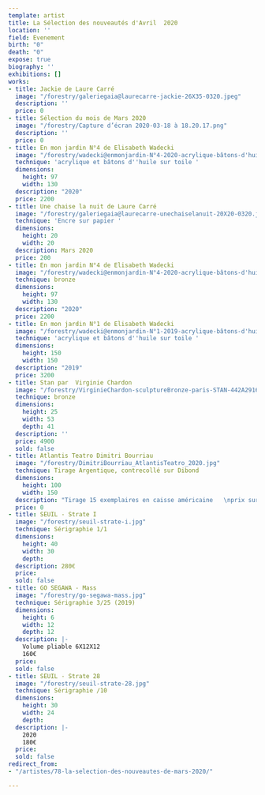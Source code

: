 ```yaml
---
template: artist
title: La Sélection des nouveautés d'Avril  2020
location: ''
field: Evenement
birth: "0"
death: "0"
expose: true
biography: ''
exhibitions: []
works:
- title: Jackie de Laure Carré
  image: "/forestry/galeriegaia@laurecarre-jackie-26X35-0320.jpeg"
  description: ''
  price: 0
- title: Sélection du mois de Mars 2020
  image: "/forestry/Capture d’écran 2020-03-18 à 18.20.17.png"
  description: ''
  price: 0
- title: En mon jardin N°4 de Elisabeth Wadecki
  image: "/forestry/wadecki@enmonjardin-N°4-2020-acrylique-bâtons-d'huile-sur-toile-130x97cm-2200euros.JPG"
  technique: 'acrylique et bâtons d''huile sur toile '
  dimensions:
    height: 97
    width: 130
  description: "2020"
  price: 2200
- title: Une chaise la nuit de Laure Carré
  image: "/forestry/galeriegaia@laurecarre-unechaiselanuit-20X20-0320.jpeg"
  technique: 'Encre sur papier '
  dimensions:
    height: 20
    width: 20
  description: Mars 2020
  price: 200
- title: En mon jardin N°4 de Elisabeth Wadecki
  image: "/forestry/wadecki@enmonjardin-N°4-2020-acrylique-bâtons-d'huile-sur-toile-130x97cm-2200euros.JPG"
  technique: bronze
  dimensions:
    height: 97
    width: 130
  description: "2020"
  price: 2200
- title: En mon jardin N°1 de Elisabeth Wadecki
  image: "/forestry/wadecki@enmonjardin-N°1-2019-acrylique-bâtons-d'huile-sur-toile-150x150-3500euros.JPG"
  technique: 'acrylique et bâtons d''huile sur toile '
  dimensions:
    height: 150
    width: 150
  description: "2019"
  price: 3200
- title: Stan par  Virginie Chardon
  image: "/forestry/VirginieChardon-sculptureBronze-paris-STAN-442A2916.jpg"
  technique: bronze
  dimensions:
    height: 25
    width: 53
    depth: 41
  description: ''
  price: 4900
  sold: false
- title: Atlantis Teatro Dimitri Bourriau
  image: "/forestry/DimitriBourriau_AtlantisTeatro_2020.jpg"
  technique: Tirage Argentique, contrecollé sur Dibond
  dimensions:
    height: 100
    width: 150
  description: "Tirage 15 exemplaires en caisse américaine   \nprix sur demande "
  price: 0
- title: SEUIL - Strate I
  image: "/forestry/seuil-strate-i.jpg"
  technique: Sérigraphie 1/1
  dimensions:
    height: 40
    width: 30
    depth: 
  description: 280€
  price: 
  sold: false
- title: GO SEGAWA - Mass
  image: "/forestry/go-segawa-mass.jpg"
  technique: Sérigraphie 3/25 (2019)
  dimensions:
    height: 6
    width: 12
    depth: 12
  description: |-
    Volume pliable 6X12X12
    160€
  price: 
  sold: false
- title: SEUIL - Strate 28
  image: "/forestry/seuil-strate-28.jpg"
  technique: Sérigraphie /10
  dimensions:
    height: 30
    width: 24
    depth: 
  description: |-
    2020
    180€
  price: 
  sold: false
redirect_from:
- "/artistes/78-la-selection-des-nouveautes-de-mars-2020/"

---
```

